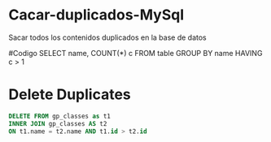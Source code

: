 # Cacar-duplicados-MySql
Sacar todos los contenidos duplicados en la base de datos


#Codigo
SELECT name, COUNT(*) c FROM table GROUP BY name HAVING c > 1


# Delete Duplicates

```sql
DELETE FROM gp_classes as t1 
INNER JOIN gp_classes AS t2 
ON t1.name = t2.name AND t1.id > t2.id
```
